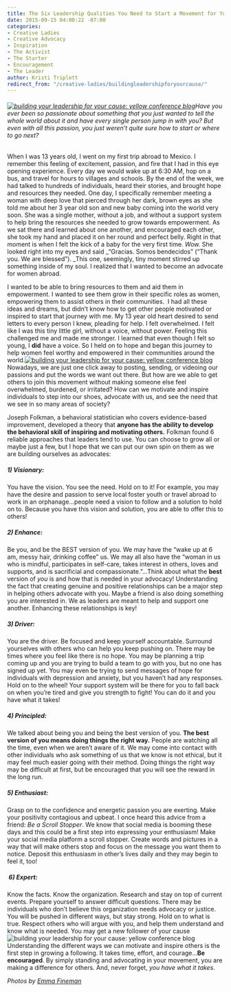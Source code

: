 ```yaml
---
title: The Six Leadership Qualities You Need to Start a Movement for Your Cause
date: 2015-09-15 04:00:22 -07:00
categories:
- Creative Ladies
- Creative Advocacy
- Inspiration
- The Activist
- The Starter
- Encouragement
- The Leader
author: Kristi Triplett
redirect_from: "/creative-ladies/buildingleadershipforyourcause/"
---
```


###### [![building your leadership for your cause: yellow conference blog](https://yellow-blog-images.imgix.net/2015/09/tuesday4.jpg)](https://yellow-blog-images.imgix.net/2015/09/tuesday4.jpg)Have you ever been so passionate about something that you just wanted to tell the whole world about it and have every single person jump in with you? But even with all this passion, you just weren’t quite sure how to start or where to go next?

When I was 13 years old, I went on my first trip abroad to Mexico. I remember this feeling of excitement, passion, and fire that I had in this eye opening experience. Every day we would wake up at 6:30 AM, hop on a bus, and travel for hours to villages and schools. By the end of the week, we had talked to hundreds of individuals, heard their stories, and brought hope and resources they needed. One day, I specifically remember meeting a woman with deep love that pierced through her dark, brown eyes as she told me about her 3 year old son and new baby coming into the world very soon. She was a single mother, without a job, and without a support system to help bring the resources she needed to grow towards empowerment. As we sat there and learned about one another, and encouraged each other, she took my hand and placed it on her round and perfect belly. Right in that moment is when I felt the kick of a baby for the very first time. _Wow._ She looked right into my eyes and said \_“Gracias. Somos bendecidos” (“Thank you. We are blessed”). _This one, seemingly, tiny moment stirred up something inside of my soul. I realized that I wanted to become an advocate for women abroad.

I wanted to be able to bring resources to them and aid them in empowerment. I wanted to see them grow in their specific roles as women, empowering them to assist others in their communities.  I had all these ideas and dreams, but didn’t know how to get other people motivated or inspired to start that journey with me. My 13 year old heart desired to send letters to every person I knew, pleading for help. I felt overwhelmed. I felt like I was this tiny little girl, without a voice, without power. Feeling this challenged me and made me stronger. I learned that even though I felt so young, I **did** have a voice. So I held on to hope and began this journey to help women feel worthy and empowered in their communities around the world.[![building your leadership for your cause: yellow conference blog](https://yellow-blog-images.imgix.net/2015/09/tuesday2.jpg)](https://yellow-blog-images.imgix.net/2015/09/tuesday2.jpg)Nowadays, we are just one click away to posting, sending, or videoing our passions and put the words we want out there. But how are we able to get others to join this movement without making someone else feel overwhelmed, burdened, or irritated? How can we motivate and inspire individuals to step into our shoes, advocate with us, and see the need that we see in so many areas of society?

Joseph Folkman, a behavioral statistician who covers evidence-based improvement, developed a theory that **anyone has the ability to develop the behavioral skill of inspiring and motivating others.** Folkman found 6 reliable approaches that leaders tend to use. You can choose to grow all or maybe just a few, but I hope that we can put our own spin on them as we are building ourselves as advocates:

##### 1) **_Visionary_**:

You have the vision. You see the need. Hold on to it! For example, you may have the desire and passion to serve local foster youth or travel abroad to work in an orphanage...people need a vision to follow and a solution to hold on to. Because you have this vision and solution, you are able to offer this to others!

##### 2) **_Enhance_**:

Be you, and be the BEST version of you. We may have the “wake up at 6 am, messy hair, drinking coffee” us. We may all also have the “woman in us who is mindful, participates in self-care, takes interest in others, loves and supports, and is sacrificial and compassionate.”…Think about what the **best** version of _you_ is and how that is needed in your advocacy! Understanding the fact that creating genuine and positive relationships can be a major step in helping others advocate with you. Maybe a friend is also doing something you are interested in. We as leaders are meant to help and support one another. Enhancing these relationships is key!

##### 3) **_Driver_**:

You are the driver. Be focused and keep yourself accountable. Surround yourselves with others who can help you keep pushing on. There may be times where you feel like there is no hope. You may be planning a trip coming up and you are trying to build a team to go with you, but no one has signed up yet. You may even be trying to send messages of hope for individuals with depression and anxiety, but you haven’t had any responses. Hold on to the wheel! Your support system will be there for you to fall back on when you’re tired and give you strength to fight! You can do it and you have what it takes!

##### 4) **_Principled_**:

We talked about being you and being the best version of you. **The best version of you means doing things the right way.** People are watching all the time, even when we aren’t aware of it. We may come into contact with other individuals who ask something of us that we know is not ethical, but it may feel much easier going with their method. Doing things the right way may be difficult at first, but be encouraged that you will see the reward in the long run.

##### 5) **_Enthusiast_**:

Grasp on to the confidence and energetic passion you are exerting. Make your positivity contagious and upbeat. I once heard this advice from a friend: _Be a Scroll Stopper_. We know that social media is booming these days and this could be a first step into expressing your enthusiasm! Make your social media platform a scroll stopper. Create words and pictures in a way that will make others stop and focus on the message you want them to notice. Deposit this enthusiasm in other’s lives daily and they may begin to feel it, too!

#####  6) **_Expert_**:

Know the facts. Know the organization. Research and stay on top of current events. Prepare yourself to answer difficult questions. There may be individuals who don’t believe this organization needs advocacy or justice. You will be pushed in different ways, but stay strong. Hold on to what is true. Respect others who will argue with you, and help them understand and know what is needed. You may get a new follower of your cause![![building your leadership for your cause: yellow conference blog](https://yellow-blog-images.imgix.net/2015/09/Tuesday.jpg)](https://yellow-blog-images.imgix.net/2015/09/Tuesday.jpg)Understanding the different ways we can motivate and inspire others is the first step in growing a following. It takes time, effort, and courage...**Be encouraged**. By simply standing and advocating in your movement, you are making a difference for others. And, never forget, _you have what it takes_.

_Photos by [Emma Fineman](http://emma-fineman.squarespace.com/blog/)_
